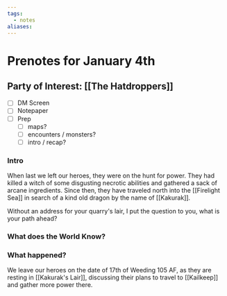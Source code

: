 ```yaml
---
tags:
  - notes
aliases:
---
```


# Prenotes for January 4th
## Party of Interest: [[The Hatdroppers]]
- [ ] DM Screen
- [ ] Notepaper
- [ ] Prep
	- [ ] maps?
	- [ ] encounters / monsters?
	- [ ] intro / recap?

### Intro

When last we left our heroes, they were on the hunt for power. They had killed a witch of some disgusting necrotic abilities and gathered a sack of arcane ingredients. Since then, they have traveled north into the [[Firelight Sea]] in search of a kind old dragon by the name of [[Kakurak]].

Without an address for your quarry's lair, I put the question to you, what is your path ahead?

### What does the World Know?

### What happened?


We leave our heroes on the date of 17th of Weeding 105 AF, as they are resting in [[Kakurak's Lair]], discussing their plans to travel to [[Kailkeep]] and gather more power there.